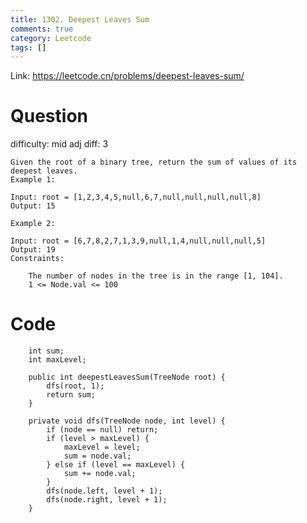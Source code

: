 ```yaml
---
title: 1302. Deepest Leaves Sum
comments: true
category: Leetcode
tags: []
---
```


Link: https://leetcode.cn/problems/deepest-leaves-sum/

# Question

difficulty: mid
adj diff: 3

    Given the root of a binary tree, return the sum of values of its deepest leaves.
    Example 1:

    Input: root = [1,2,3,4,5,null,6,7,null,null,null,null,8]
    Output: 15

    Example 2:

    Input: root = [6,7,8,2,7,1,3,9,null,1,4,null,null,null,5]
    Output: 19
    Constraints:

    	The number of nodes in the tree is in the range [1, 104].
    	1 <= Node.val <= 100

# Code

```
    int sum;
    int maxLevel;

    public int deepestLeavesSum(TreeNode root) {
        dfs(root, 1);
        return sum;
    }

    private void dfs(TreeNode node, int level) {
        if (node == null) return;
        if (level > maxLevel) {
            maxLevel = level;
            sum = node.val;
        } else if (level == maxLevel) {
            sum += node.val;
        }
        dfs(node.left, level + 1);
        dfs(node.right, level + 1);
    }
```
